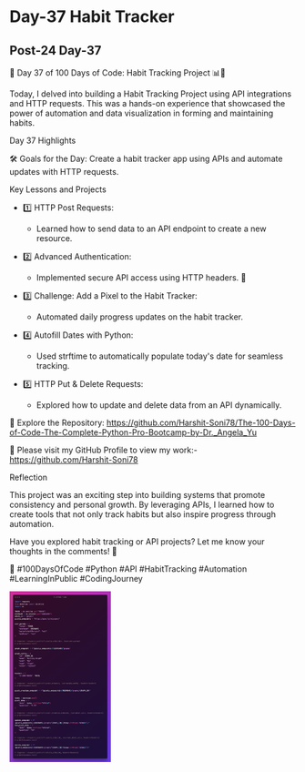 # Day-37 Habit Tracker

## Post-24 Day-37

🌟 Day 37 of 100 Days of Code: Habit Tracking Project 📊📅

Today, I delved into building a Habit Tracking Project using API integrations and HTTP requests. This was a hands-on experience that showcased the power of automation and data visualization in forming and maintaining habits.

Day 37 Highlights

🛠 Goals for the Day: Create a habit tracker app using APIs and automate updates with HTTP requests.

Key Lessons and Projects

- 1️⃣ HTTP Post Requests:
  - Learned how to send data to an API endpoint to create a new resource.

- 2️⃣ Advanced Authentication:
  - Implemented secure API access using HTTP headers. 🔐

- 3️⃣ Challenge: Add a Pixel to the Habit Tracker:
  - Automated daily progress updates on the habit tracker.

- 4️⃣ Autofill Dates with Python:
  - Used strftime to automatically populate today's date for seamless tracking.

- 5️⃣ HTTP Put & Delete Requests:
  - Explored how to update and delete data from an API dynamically.

🔗 Explore the Repository: <https://github.com/Harshit-Soni78/The-100-Days-of-Code-The-Complete-Python-Pro-Bootcamp-by-Dr._Angela_Yu>

📂 Please visit my GitHub Profile to view my work:- <https://github.com/Harshit-Soni78>

Reflection

This project was an exciting step into building systems that promote consistency and personal growth. By leveraging APIs, I learned how to create tools that not only track habits but also inspire progress through automation.

Have you explored habit tracking or API projects? Let me know your thoughts in the comments! 🚀

🚀 #100DaysOfCode #Python #API #HabitTracking #Automation #LearningInPublic #CodingJourney

<img height=300px src="Post Pics/Post-24 Day-37/Day-37-Habit-Tracker.png">
